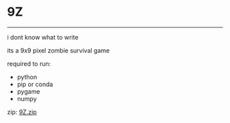 # 9Z
-----------------------------------------------------------------------------------------------------
i dont know what to write

its a 9x9 pixel zombie survival game

required to run:
- python
- pip or conda
- pygame
- numpy

zip: [9Z.zip](https://github.com/user-attachments/files/15944436/9Z.zip)
